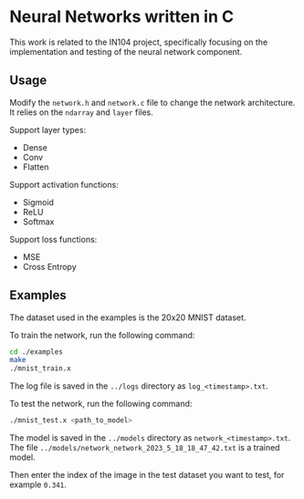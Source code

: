 # Neural Networks written in C

This work is related to the IN104 project, specifically focusing on the implementation and testing of the neural network component.

## Usage

Modify the `network.h` and `network.c` file to change the network architecture. It relies on the `ndarray` and `layer` files.

Support layer types:

- Dense
- Conv
- Flatten

Support activation functions:

- Sigmoid
- ReLU
- Softmax

Support loss functions:

- MSE
- Cross Entropy

## Examples

The dataset used in the examples is the 20x20 MNIST dataset.

To train the network, run the following command:

```bash
cd ./examples
make
./mnist_train.x
```

The log file is saved in the `../logs` directory as `log_<timestamp>.txt`.

To test the network, run the following command:

```bash
./mnist_test.x <path_to_model>
```

The model is saved in the `../models` directory as `network_<timestamp>.txt`. The file `../models/network_network_2023_5_18_18_47_42.txt` is a trained model.

Then enter the index of the image in the test dataset you want to test, for example `0.341`.
